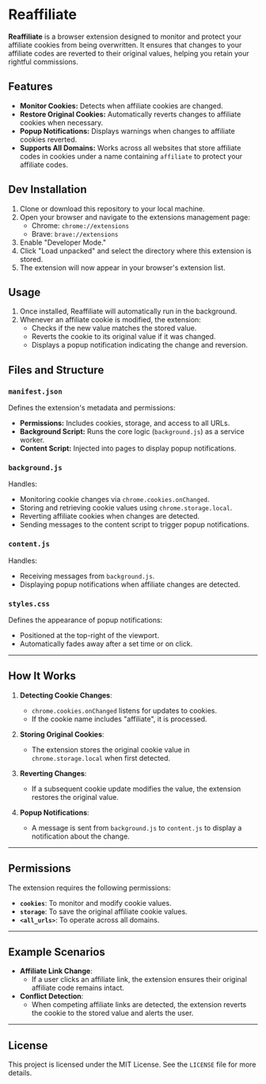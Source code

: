 # Reaffiliate

**Reaffiliate** is a browser extension designed to monitor and protect your
affiliate cookies from being overwritten. It ensures that changes to your
affiliate codes are reverted to their original values, helping you retain your
rightful commissions.

## Features

- **Monitor Cookies:** Detects when affiliate cookies are changed.
- **Restore Original Cookies:** Automatically reverts changes to affiliate
  cookies when necessary.
- **Popup Notifications:** Displays warnings when changes to affiliate cookies
  reverted.
- **Supports All Domains:** Works across all websites that store affiliate
  codes in cookies under a name containing `affiliate` to protect your
  affiliate codes.

## Dev Installation

1. Clone or download this repository to your local machine.
2. Open your browser and navigate to the extensions management page:
   - Chrome: `chrome://extensions`
   - Brave: `brave://extensions`
3. Enable "Developer Mode."
4. Click "Load unpacked" and select the directory where this extension is
   stored.
5. The extension will now appear in your browser's extension list.

## Usage

1. Once installed, Reaffiliate will automatically run in the background.
2. Whenever an affiliate cookie is modified, the extension:
   - Checks if the new value matches the stored value.
   - Reverts the cookie to its original value if it was changed.
   - Displays a popup notification indicating the change and reversion.

## Files and Structure

### `manifest.json`

Defines the extension's metadata and permissions:

- **Permissions:** Includes cookies, storage, and access to all URLs.
- **Background Script:** Runs the core logic (`background.js`) as a service
  worker.
- **Content Script:** Injected into pages to display popup notifications.

### `background.js`

Handles:

- Monitoring cookie changes via `chrome.cookies.onChanged`.
- Storing and retrieving cookie values using `chrome.storage.local`.
- Reverting affiliate cookies when changes are detected.
- Sending messages to the content script to trigger popup notifications.

### `content.js`

Handles:

- Receiving messages from `background.js`.
- Displaying popup notifications when affiliate changes are detected.

### `styles.css`

Defines the appearance of popup notifications:

- Positioned at the top-right of the viewport.
- Automatically fades away after a set time or on click.

---

## How It Works

1. **Detecting Cookie Changes**:

   - `chrome.cookies.onChanged` listens for updates to cookies.
   - If the cookie name includes "affiliate", it is processed.

2. **Storing Original Cookies**:

   - The extension stores the original cookie value in `chrome.storage.local`
     when first detected.

3. **Reverting Changes**:

   - If a subsequent cookie update modifies the value, the extension restores
     the original value.

4. **Popup Notifications**:

   - A message is sent from `background.js` to `content.js` to display a
     notification about the change.

---

## Permissions

The extension requires the following permissions:

- **`cookies`**: To monitor and modify cookie values.
- **`storage`**: To save the original affiliate cookie values.
- **`<all_urls>`**: To operate across all domains.

---

## Example Scenarios

- **Affiliate Link Change**:
  - If a user clicks an affiliate link, the extension ensures their original
    affiliate code remains intact.
- **Conflict Detection**:
  - When competing affiliate links are detected, the extension reverts the
    cookie to the stored value and alerts the user.

---

## License

This project is licensed under the MIT License. See the `LICENSE` file for more
details.
